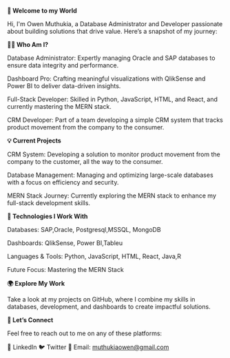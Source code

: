 **👋 Welcome to my World**

Hi, I'm Owen Muthukia, a Database Administrator and Developer passionate about building solutions that drive value. Here’s a snapshot of my journey:

**👨‍💻 Who Am I?**

Database Administrator: Expertly managing Oracle and SAP databases to ensure data integrity and performance.

Dashboard Pro: Crafting meaningful visualizations with QlikSense and Power BI to deliver data-driven insights.

Full-Stack Developer: Skilled in Python, JavaScript, HTML, and React, and currently mastering the MERN stack.

CRM Developer: Part of a team developing a simple CRM system that tracks product movement from the company to the consumer.

**💡 Current Projects**

CRM System: Developing a solution to monitor product movement from the company to the customer, all the way to the consumer.

Database Management: Managing and optimizing large-scale databases with a focus on efficiency and security.

MERN Stack Journey: Currently exploring the MERN stack to enhance my full-stack development skills.

**🔧 Technologies I Work With**

Databases: SAP,Oracle, Postgresql,MSSQL, MongoDB

Dashboards: QlikSense, Power BI,Tableu

Languages & Tools: Python, JavaScript, HTML, React, Java,R

Future Focus: Mastering the MERN Stack

**🌍 Explore My Work**

Take a look at my projects on GitHub, where I combine my skills in databases, development, and dashboards to create impactful solutions.

**🤝 Let’s Connect**

Feel free to reach out to me on any of these platforms:

💼 LinkedIn
🐦 Twitter
📧 Email: muthukiaowen@gmail.com
